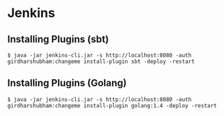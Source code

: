 # Jenkins

## Installing Plugins (sbt)
```shell
$ java -jar jenkins-cli.jar -s http://localhost:8080 -auth girdharshubham:changeme install-plugin sbt -deploy -restart
```

## Installing Plugins (Golang)
```shell
$ java -jar jenkins-cli.jar -s http://localhost:8080 -auth girdharshubham:changeme install-plugin golang:1.4 -deploy -restart
```
